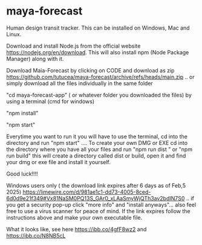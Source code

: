 # maya-forecast
Human design transit tracker. This can be installed on Windows, Mac and Linux.

Download and install Node.js from the official website https://nodejs.org/en/download. This will also install npm (Node Package Manager) along with it.

Download Maia-Forecast by clicking on CODE and download as zip  https://github.com/tutucea/maya-forecast/archive/refs/heads/main.zip .. or simply download all the files individually in the same folder  

"cd maya-forecast-app" ( or whatever folder you downloaded the files) by using a terminal (cmd for windows)

"npm install"

"npm start"

Everytime you want to run it you will have to use the terminal, cd into the directory and run "npm start" .... 
To create your own DMG or EXE  cd into the directory where you have all your files and run "npm run dist
" or "npm run build" this will create a directory called dist or build, open it and find your dmg or exe file and install it yourself.

Good luck!!!!



Windows users only ( the download link expires after 6 days as of Feb,5 2025) https://limewire.com/d/981ae1c1-dd73-4005-8ced-6d0d9e21f349#Vx81NaSM0PQ13S_GAr0_xLAaSmyWjQTh3av2bdIN7S0  .. if you get a security pop-up click "more info" and "install anyways"... also feel free to use a virus scanner for peace of mind. If the link expires follow the instructions above and make your own executable file.

What it looks like, see here https://ibb.co/4gfF8wz2 and https://ibb.co/N8NB5cL

